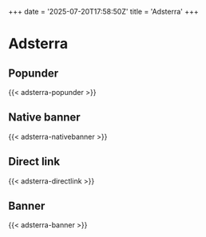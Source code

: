 +++
date = '2025-07-20T17:58:50Z'
title = 'Adsterra'
+++

# Adsterra

## Popunder
{{< adsterra-popunder >}}

## Native banner
{{< adsterra-nativebanner >}}

## Direct link
{{< adsterra-directlink >}}

## Banner
{{< adsterra-banner >}}